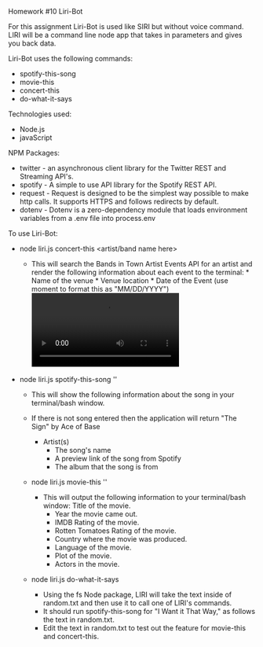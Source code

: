 Homework #10 Liri-Bot

For this assignment Liri-Bot is used like SIRI but without voice command.  LIRI will be a command line node app that takes in parameters and gives you back data.

Liri-Bot uses the following commands:
* spotify-this-song
* movie-this
* concert-this
* do-what-it-says

Technologies used: 
* Node.js
* javaScript

NPM Packages:
* twitter - an asynchronous client library for the Twitter REST and Streaming API's.
* spotify - A simple to use API library for the Spotify REST API.
* request - Request is designed to be the simplest way possible to make http calls. It supports HTTPS and follows redirects by default.
* dotenv - Dotenv is a zero-dependency module that loads environment variables from a .env file into process.env

To use Liri-Bot:  
* node liri.js concert-this <artist/band name here>
  * This will search the Bands in Town Artist Events API for an artist and render the following information about each event to the         terminal:
        * Name of the venue
        * Venue location
        * Date of the Event (use moment to format this as "MM/DD/YYYY")
    ![](videos/concert-this3(1).mp4)


* node liri.js spotify-this-song '<song name here>'
  * This will show the following information about the song in your terminal/bash window.
  * If there is not song entered then the application will return "The Sign" by Ace of Base
      * Artist(s)
          * The song's name
          * A preview link of the song from Spotify
          * The album that the song is from
  
  * node liri.js movie-this '<movie name here>'
    * This will output the following information to your terminal/bash window:
      Title of the movie.
        * Year the movie came out.
        * IMDB Rating of the movie.
        * Rotten Tomatoes Rating of the movie.
        * Country where the movie was produced.
        * Language of the movie.
        * Plot of the movie.
        * Actors in the movie.
  
   * node liri.js do-what-it-says
      * Using the fs Node package, LIRI will take the text inside of random.txt and then use it to call one of LIRI's commands.
      * It should run spotify-this-song for "I Want it That Way," as follows the text in random.txt.
      * Edit the text in random.txt to test out the feature for movie-this and concert-this.

  
  
  




